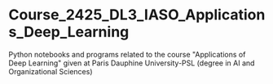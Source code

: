 # Course_2425_DL3_IASO_Applications_Deep_Learning
Python notebooks and programs related to the course "Applications of Deep Learning" given at Paris Dauphine University-PSL (degree in AI and Organizational Sciences)
